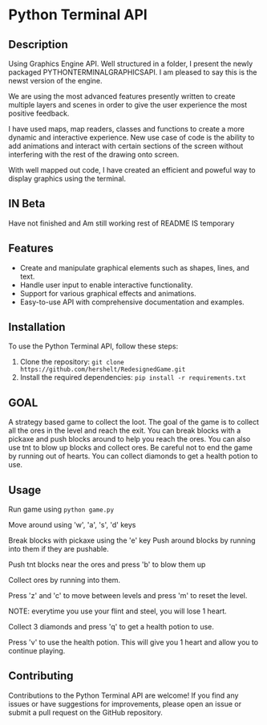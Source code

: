 # Python Terminal API

## Description
Using Graphics Engine API. Well structured in a folder, I present the newly packaged PYTHONTERMINALGRAPHICSAPI. I am pleased to say this is the newst version of the engine.

We are using the most advanced features presently written to create multiple layers and scenes in order to give the user experience the most positive feedback. 

I have used maps, map readers, classes and functions to create a more dynamic and interactive experience.
New use case of code is the ability to add animations and interact with certain sections of the screen without interfering with the rest of the drawing onto screen.

With well mapped out code, I have created an efficient and poweful way to display graphics using the terminal.
## IN Beta
Have not finished and Am still working rest of README IS temporary

## Features
- Create and manipulate graphical elements such as shapes, lines, and text.
- Handle user input to enable interactive functionality.
- Support for various graphical effects and animations.
- Easy-to-use API with comprehensive documentation and examples.

## Installation
To use the Python Terminal API, follow these steps:

1. Clone the repository: `git clone https://github.com/hershelt/RedesignedGame.git`
2. Install the required dependencies: `pip install -r requirements.txt`


## GOAL
A strategy based game to collect the loot.
The goal of the game is to collect all the ores in the level and reach the exit. You can break blocks with a pickaxe and push blocks around to help you reach the ores. You can also use tnt to blow up blocks and collect ores. Be careful not to end the game by running out of hearts. You can collect diamonds to get a health potion to use.

## Usage
Run game using `python game.py`

Move around using 'w', 'a', 's', 'd' keys

Break blocks with pickaxe using the 'e' key
Push around blocks by running into them if they are pushable.

Push tnt blocks near the ores and press 'b' to blow them up

Collect ores by running into them.

Press 'z' and 'c' to move between levels and press 'm' to reset the level.

NOTE: everytime you use your flint and steel, you will lose 1 heart.

Collect 3 diamonds and press 'q' to get a health potion to use.

Press 'v' to use the health potion. This will give you 1 heart and allow you to continue playing.


## Contributing
Contributions to the Python Terminal API are welcome! If you find any issues or have suggestions for improvements, please open an issue or submit a pull request on the GitHub repository.

